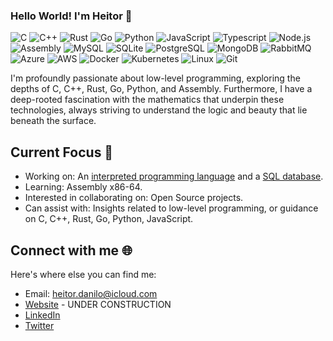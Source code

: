 ### Hello World! I'm Heitor 👋

![C](https://img.shields.io/badge/-C-333333?style=flat&logo=c)
![C++](https://img.shields.io/badge/-C++-333333?style=flat&logo=c%2B%2B)
![Rust](https://img.shields.io/badge/-Rust-333333?style=flat&logo=rust)
![Go](https://img.shields.io/badge/-Go-333333?style=flat&logo=go)
![Python](https://img.shields.io/badge/-Python-333333?style=flat&logo=python)
![JavaScript](https://img.shields.io/badge/-JavaScript-333333?style=flat&logo=javascript)
![Typescript](https://img.shields.io/badge/-Typescript-333333?style=flat&logo=typescript)
![Node.js](https://img.shields.io/badge/-Node.js-333333?style=flat&logo=node.js)
![Assembly](https://img.shields.io/badge/-Assembly-333333?style=flat&logo=assembly)
![MySQL](https://img.shields.io/badge/-MySQL-333333?style=flat&logo=mysql)
![SQLite](https://img.shields.io/badge/-SQLite-333333?style=flat&logo=sqlite)
![PostgreSQL](https://img.shields.io/badge/-PostgreSQL-333333?style=flat&logo=postgresql)
![MongoDB](https://img.shields.io/badge/-MongoDB-333333?style=flat&logo=mongodb)
![RabbitMQ](https://img.shields.io/badge/-RabbitMQ-333333?style=flat&logo=rabbitmq)
![Azure](https://img.shields.io/badge/-Azure-333333?style=flat&logo=microsoft-azure)
![AWS](https://img.shields.io/badge/-AWS-333333?style=flat&logo=amazon-aws)
![Docker](https://img.shields.io/badge/-Docker-333333?style=flat&logo=docker)
![Kubernetes](https://img.shields.io/badge/-Kubernetes-333333?style=flat&logo=kubernetes)
![Linux](https://img.shields.io/badge/-Linux-333333?style=flat&logo=linux)
![Git](https://img.shields.io/badge/-Git-333333?style=flat&logo=git)

I'm profoundly passionate about low-level programming, exploring the depths of C, C++, Rust, Go, Python, and Assembly. Furthermore, I have a deep-rooted fascination with the mathematics that underpin these technologies, always striving to understand the logic and beauty that lie beneath the surface.

## Current Focus 🎯

- Working on: An [interpreted programming language](https://github.com/heiytor/mari-programming-language) and a [SQL database](https://github.com/heiytor/jiffydb).
- Learning: Assembly x86-64.
- Interested in collaborating on: Open Source projects.
- Can assist with: Insights related to low-level programming, or guidance on C, C++, Rust, Go, Python, JavaScript.

## Connect with me 🌐

Here's where else you can find me:

- Email: [heitor.danilo@icloud.com](mailto:heitor.danilo@icloud.co)
- [Website]() - UNDER CONSTRUCTION
- [LinkedIn](www.linkedin.com/in/heitor-danilo-3166a4229)
- [Twitter](https://twitter.com/heiytor)
